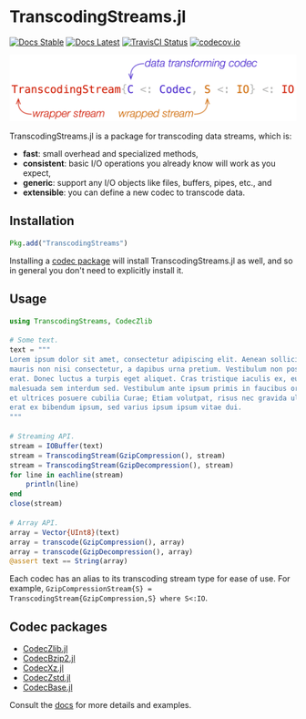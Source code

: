 TranscodingStreams.jl
=====================

<!--[![Appveyor Status][appveyor-img]][appveyor-url]-->
[![Docs Stable][docs-stable-img]][docs-stable-url]
[![Docs Latest][docs-latest-img]][docs-latest-url]
[![TravisCI Status][travisci-img]][travisci-url]
[![codecov.io][codecov-img]][codecov-url]

![TranscodingStream](/docs/src/assets/transcodingstream.png)

TranscodingStreams.jl is a package for transcoding data streams, which is:
- **fast**: small overhead and specialized methods,
- **consistent**: basic I/O operations you already know will work as you expect,
- **generic**: support any I/O objects like files, buffers, pipes, etc., and
- **extensible**: you can define a new codec to transcode data.

## Installation

```julia
Pkg.add("TranscodingStreams")
```

Installing a [codec package](#codec-packages) will install
TranscodingStreams.jl as well, and so in general you don't need to explicitly
install it.

## Usage

```julia
using TranscodingStreams, CodecZlib

# Some text.
text = """
Lorem ipsum dolor sit amet, consectetur adipiscing elit. Aenean sollicitudin
mauris non nisi consectetur, a dapibus urna pretium. Vestibulum non posuere
erat. Donec luctus a turpis eget aliquet. Cras tristique iaculis ex, eu
malesuada sem interdum sed. Vestibulum ante ipsum primis in faucibus orci luctus
et ultrices posuere cubilia Curae; Etiam volutpat, risus nec gravida ultricies,
erat ex bibendum ipsum, sed varius ipsum ipsum vitae dui.
"""

# Streaming API.
stream = IOBuffer(text)
stream = TranscodingStream(GzipCompression(), stream)
stream = TranscodingStream(GzipDecompression(), stream)
for line in eachline(stream)
    println(line)
end
close(stream)

# Array API.
array = Vector{UInt8}(text)
array = transcode(GzipCompression(), array)
array = transcode(GzipDecompression(), array)
@assert text == String(array)
```

Each codec has an alias to its transcoding stream type for ease of use. For
example, `GzipCompressionStream{S} = TranscodingStream{GzipCompression,S} where
S<:IO`.

## Codec packages

- [CodecZlib.jl](https://github.com/bicycle1885/CodecZlib.jl)
- [CodecBzip2.jl](https://github.com/bicycle1885/CodecBzip2.jl)
- [CodecXz.jl](https://github.com/bicycle1885/CodecXz.jl)
- [CodecZstd.jl](https://github.com/bicycle1885/CodecZstd.jl)
- [CodecBase.jl](https://github.com/bicycle1885/CodecBase.jl)

Consult the [docs][docs-latest-url] for more details and examples.

[travisci-img]: https://travis-ci.org/bicycle1885/TranscodingStreams.jl.svg?branch=master
[travisci-url]: https://travis-ci.org/bicycle1885/TranscodingStreams.jl
[codecov-img]: http://codecov.io/github/bicycle1885/TranscodingStreams.jl/coverage.svg?branch=master
[codecov-url]: http://codecov.io/github/bicycle1885/TranscodingStreams.jl?branch=master
[docs-stable-img]: https://img.shields.io/badge/docs-stable-blue.svg
[docs-stable-url]: https://bicycle1885.github.io/TranscodingStreams.jl/stable/
[docs-latest-img]: https://img.shields.io/badge/docs-latest-blue.svg
[docs-latest-url]: https://bicycle1885.github.io/TranscodingStreams.jl/latest/

